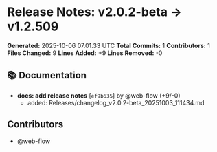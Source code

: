 # Release Notes: v2.0.2-beta → v1.2.509

**Generated:** 2025-10-06 07.01.33 UTC
**Total Commits:** 1
**Contributors:** 1
**Files Changed:** 9
**Lines Added:** +9
**Lines Removed:** -0

## 📚 Documentation

- **docs: add release notes** [`ef9b635`] by @web-flow (+9/-0)
  - added: Releases/changelog_v2.0.2-beta_20251003_111434.md

## Contributors

- @web-flow

